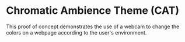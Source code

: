 # Chromatic Ambience Theme (CAT)

This proof of concept demonstrates the use of a webcam to change the colors on a webpage according to the user's environment.
